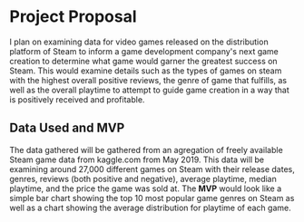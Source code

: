 # Project Proposal

I plan on examining data for video games released on the distribution platform of Steam to inform a game development company's next game creation to determine what game would garner the greatest success on Steam. This would examine details such as the types of games on steam with the highest overall positive reviews, the genre of game that fulfills, as well as the overall playtime to attempt to guide game creation in a way that is positively received and profitable.

## Data Used and MVP

The data gathered will be gathered from an agregation of freely available Steam game data from kaggle.com from May 2019. This data will be examining around 27,000 different games on Steam with their release dates, genres, reviews (both positive and negative), average playtime, median playtime, and the price the game was sold at. The **MVP** would look like a simple bar chart showing the top 10 most popular game genres on Steam as well as a chart showing the average distribution for playtime of each game. 
